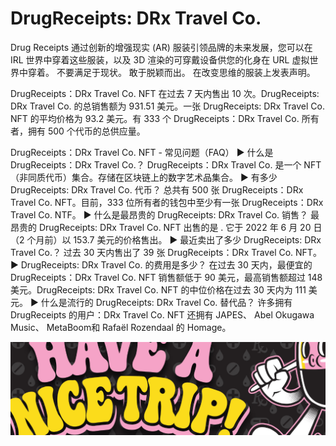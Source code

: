 # DrugReceipts: DRx Travel Co.

Drug Receipts 通过创新的增强现实 (AR) 服装引领品牌的未来发展，您可以在 IRL 世界中穿着这些服装，以及 3D 渲染的可穿戴设备供您的化身在 URL 虚拟世界中穿着。 不要满足于现状。 敢于脱颖而出。 在改变思维的服装上发表声明。

DrugReceipts：DRx Travel Co. NFT 在过去 7 天内售出 10 次。DrugReceipts: DRx Travel Co. 的总销售额为 931.51 美元。一张 DrugReceipts: DRx Travel Co. NFT 的平均价格为 93.2 美元。有 333 个 DrugReceipts：DRx Travel Co. 所有者，拥有 500 个代币的总供应量。

DrugReceipts：DRx Travel Co. NFT - 常见问题（FAQ）
▶ 什么是 DrugReceipts：DRx Travel Co.？
DrugReceipts：DRx Travel Co. 是一个 NFT（非同质代币）集合。存储在区块链上的数字艺术品集合。
▶ 有多少 DrugReceipts: DRx Travel Co. 代币？
总共有 500 张 DrugReceipts：DRx Travel Co. NFT。目前，333 位所有者的钱包中至少有一张 DrugReceipts：DRx Travel Co. NTF。
▶ 什么是最昂贵的 DrugReceipts: DRx Travel Co. 销售？
最昂贵的 DrugReceipts: DRx Travel Co. NFT 出售的是 . 它于 2022 年 6 月 20 日（2 个月前）以 153.7 美元的价格售出。
▶ 最近卖出了多少 DrugReceipts: DRx Travel Co.？
过去 30 天内售出了 39 张 DrugReceipts：DRx Travel Co. NFT。
▶ DrugReceipts: DRx Travel Co. 的费用是多少？
在过去 30 天内，最便宜的 DrugReceipts：DRx Travel Co. NFT 销售额低于 90 美元，最高销售额超过 148 美元。DrugReceipts: DRx Travel Co. NFT 的中位价格在过去 30 天内为 111 美元。
▶ 什么是流行的 DrugReceipts: DRx Travel Co. 替代品？
许多拥有 DrugReceipts 的用户：DRx Travel Co. NFT 还拥有 JAPES、 Abel Okugawa Music、 MetaBoom和 Rafaël Rozendaal 的 Homage。

![NFT](微信截图_20220826161217.png)




